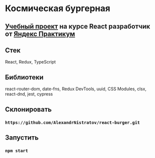 # Космическая бургерная

## [Учебный проект](https://alexandrnistratov.github.io/react-burger/.index.html) на курсе React разработчик от [Яндекс Практикум](https://practicum.yandex.ru/react/)



## Стек
React, Redux, TypeScript

## Библиотеки 
react-router-dom, date-fns, Redux DevTools, uuid, CSS Modules, clsx, react-dnd, jest, cypress

## Склонировать
### `https://github.com/AlexandrNistratov/react-burger.git`

## Запустить
### `npm start`


